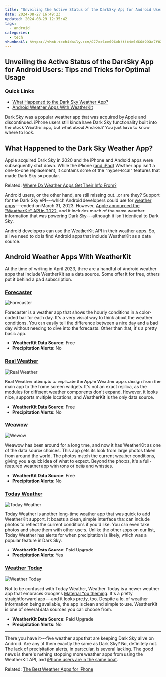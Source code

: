 ```yaml
---
title: "Unveiling the Active Status of the DarkSky App for Android Users: Tips and Tricks for Optimal Usage"
date: 2024-08-27 16:49:23
updated: 2024-08-29 12:35:42
tags:
  - android
categories:
  - tech
thumbnail: https://thmb.techidaily.com/877cc6ce606cb4f4b4e6d66d093a7f03e00e14887d19a1aafa40b745d8b4ce71.jpg
---
```


## Unveiling the Active Status of the DarkSky App for Android Users: Tips and Tricks for Optimal Usage

### Quick Links

* [What Happened to the Dark Sky Weather App?](https://bypass-frp.techidaily.com/in-2024-how-to-bypass-realme-12plus-5g-frp-in-3-different-ways-by-drfone-android/)
* [Android Weather Apps With WeatherKit](https://screen-sharing-recording.techidaily.com/new-complete-minecraft-filming-guidebook-for-2024/)

 Dark Sky was a popular weather app that was acquired by Apple and discontinued. iPhone users still kinda have Dark Sky functionality built into the stock Weather app, but what about Android? You just have to know where to look.

##  What Happened to the Dark Sky Weather App?

 Apple acquired Dark Sky in 2020 and the iPhone and Android apps were subsequently shut down. While the iPhone ([and iPad](https://fox-links.techidaily.com/in-2024-streamlining-color-grading-incorenasive-guide-to-lut-integration-in-obs/)) Weather app isn't a one-to-one replacement, it contains some of the "hyper-local" features that made Dark Sky so popular.

Related: [Where Do Weather Apps Get Their Info From?](https://android-transfer.techidaily.com/how-to-transfer-data-from-vivo-t2-pro-5g-to-any-ios-devices-drfone-by-drfone-transfer-from-android-transfer-from-android/) 

 Android users, on the other hand, are still missing out...or are they? Support for the Dark Sky API---which Android developers could use for [weather apps](https://android-transfer.techidaily.com/how-to-transfer-data-from-vivo-t2-pro-5g-to-any-ios-devices-drfone-by-drfone-transfer-from-android-transfer-from-android/)\---ended on March 31, 2023\. However, [Apple announced the "WeatherKit" API in 2022](https://tech-haven.techidaily.com/bard-by-google-emerges-to-test-its-mettle-against-competitor-chatgpt/), and it includes much of the same weather information that was powering Dark Sky---although it isn't identical to Dark Sky.

 Android developers can use the WeatherKit API in their weather apps. So, all we need to do is find Android apps that include WeatherKit as a data source.

##  Android Weather Apps With WeatherKit

 At the time of writing in April 2023, there are a handful of Android weather apps that include WeatherKit as a data source. Some offer it for free, others put it behind a paid subscription.

### [Forecaster](https://www.anrdoezrs.net/links/3607085/type/dlg/sid/UUhtgUeUpU202105/https://play.google.com/store/apps/details?id=fred.weather3) 

![Forecaster](https://static1.howtogeekimages.com/wordpress/wp-content/uploads/2023/04/Forecaster.png) 

 Forecaster is a weather app that shows the hourly conditions in a color-coded bar for each day. It's a very visual way to think about the weather conditions. You can easily tell the difference between a nice day and a bad day without needing to dive into the forecasts. Other than that, it's a pretty basic app.

* **WeatherKit Data Source**: Free
* **Precipitation Alerts**: No

### [Real Weather](https://www.anrdoezrs.net/links/3607085/type/dlg/sid/UUhtgUeUpU202105/https://play.google.com/store/apps/details?id=com.ruivop.realweather) 

![Real Weather](https://static1.howtogeekimages.com/wordpress/wp-content/uploads/2023/04/real-weather.png) 

 Real Weather attempts to replicate the Apple Weather app's design from the main app to the home screen widgets. It's not an exact replica, as the modules for different weather components don't expand. However, it looks nice, supports multiple locations, and WeatherKit is the only data source.

* **WeatherKit Data Source**: Free
* **Precipitation Alerts**: No

### [Weawow](https://www.anrdoezrs.net/links/3607085/type/dlg/sid/UUhtgUeUpU202105/https://play.google.com/store/apps/details?id=com.weawow) 

![Wewow](https://static1.howtogeekimages.com/wordpress/wp-content/uploads/2023/04/weawow.png) 

 Weawow has been around for a long time, and now it has WeatherKit as one of the data source choices. This app gets its look from large photos taken from around the world. The photos match the current weather conditions, giving you a quick idea of what to expect. Beyond the photos, it's a full-featured weather app with tons of bells and whistles.

* **WeatherKit Data Source**: Free
* **Precipitation Alerts**: No

### [Today Weather](https://www.anrdoezrs.net/links/3607085/type/dlg/sid/UUhtgUeUpU202105/https://play.google.com/store/apps/details?id=mobi.lockdown.weather) 

![Today Weather](https://static1.howtogeekimages.com/wordpress/wp-content/uploads/2023/04/today-weather.png) 

 Today Weather is another long-time weather app that was quick to add WeatherKit support. It boasts a clean, simple interface that can include photos to reflect the current conditions if you'd like. You can even take photos and share them with other users. Unlike the other apps on our list, Today Weather has alerts for when precipitation is likely, which was a popular feature in Dark Sky.

* **WeatherKit Data Source**: Paid Upgrade
* **Precipitation Alerts**: Yes

### [Weather Today](https://www.anrdoezrs.net/links/3607085/type/dlg/sid/UUhtgUeUpU202105/https://play.google.com/store/apps/details?id=com.kokoschka.michael.weather) 

![Weather Today](https://static1.howtogeekimages.com/wordpress/wp-content/uploads/2023/04/weather-today.png) 

 Not to be confused with Today Weather, Weather Today is a newer weather app that embraces Google's [Material You theming](https://extra-resources.techidaily.com/choosing-a-gimbal-for-smooth-drone-photos-and-videos/). It's a pretty straightforward app---and it looks pretty, too. Despite a lot of weather information being available, the app is clean and simple to use. WeatherKit is one of several data sources you can choose from.

* **WeatherKit Data Source**: Paid Upgrade
* **Precipitation Alerts**: No

---

 There you have it---five weather apps that are keeping Dark Sky alive on Android. Are any of them exactly the same as Dark Sky? No, definitely not. The lack of precipitation alerts, in particular, is several lacking. The good news is there's nothing stopping more weather apps from using the WeatherKit API, and [iPhone users are in the same boat](https://extra-tips.techidaily.com/in-2024-amplifying-photos-through-acoustics-internet-based/).

Related: [The Best Weather Apps for iPhone](https://extra-tips.techidaily.com/in-2024-amplifying-photos-through-acoustics-internet-based/)

<ins class="adsbygoogle"
     style="display:block"
     data-ad-format="autorelaxed"
     data-ad-client="ca-pub-7571918770474297"
     data-ad-slot="1223367746"></ins>



<ins class="adsbygoogle"
     style="display:block"
     data-ad-client="ca-pub-7571918770474297"
     data-ad-slot="8358498916"
     data-ad-format="auto"
     data-full-width-responsive="true"></ins>
